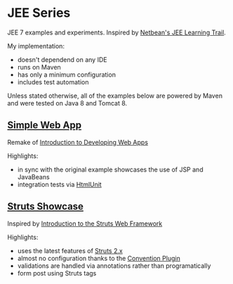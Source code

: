 # JEE Series
JEE 7 examples and experiments. Inspired by [Netbean's JEE Learning Trail](https://netbeans.org/kb/trails/java-ee.html).

My implementation:
* doesn't dependend on any IDE
* runs on Maven
* has only a minimum configuration
* includes test automation

Unless stated otherwise, all of the examples below are powered by Maven and were tested on Java 8 and Tomcat 8.

## [Simple Web App](https://github.com/zezutom/JEE-Series/tree/master/SimpleWebJSP)
Remake of [Introduction to Developing Web Apps](https://netbeans.org/kb/docs/web/quickstart-webapps.html)

Highlights:
* in sync with the original example showcases the use of JSP and JavaBeans
* integration tests via [HtmlUnit](http://htmlunit.sourceforge.net)

## [Struts Showcase](https://github.com/zezutom/JEE-Series/tree/master/SimpleWebStruts)
Inspired by [Introduction to the Struts Web Framework](https://netbeans.org/kb/docs/web/quickstart-webapps-struts.html)

Highlights:
* uses the latest features of [Struts 2.x](http://struts.apache.org)
* almost no configuration thanks to the [Convention Plugin](https://struts.apache.org/docs/convention-plugin.html)
* validations are handled via annotations rather than programatically
* form post using Struts tags
